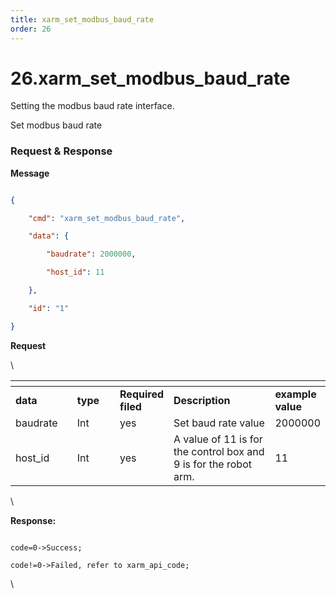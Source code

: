 ```yaml
---
title: xarm_set_modbus_baud_rate
order: 26
---
```

# 26.xarm\_set\_modbus\_baud\_rate


Setting the modbus baud rate interface.

Set modbus baud rate
 




###  Request & Response

**Message**




```json

{

    "cmd": "xarm_set_modbus_baud_rate",

    "data": {

        "baudrate": 2000000,

        "host_id": 11

    },

    "id": "1"

}

```     
**Request**



\













<table data-header-hidden><thead><tr><th width="124"></th><th width="99"></th><th width="68"></th><th width="300"></th><th></th></tr></thead><tbody><tr><td><strong>data</strong></td><td><strong>type</strong></td><td><strong>Required filed</strong></td><td><strong>Description</strong></td><td><strong>example value</strong></td></tr><tr><td>baudrate</td><td>Int</td><td>yes</td><td>Set baud rate value</td><td>2000000</td></tr><tr><td>host_id</td><td>Int</td><td>yes</td><td>A value of 11 is for the control box and 9 is for the robot arm.</td><td>11</td></tr></tbody></table>



\





**Response:**     



```

code=0->Success;

code!=0->Failed, refer to xarm_api_code;

```



\










